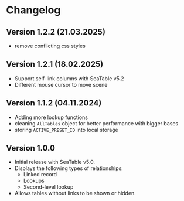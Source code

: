 # Changelog

## Version 1.2.2 (21.03.2025)

- remove conflicting css styles

## Version 1.2.1 (18.02.2025)

- Support self-link columns with SeaTable v5.2
- Different mouse cursor to move scene

## Version 1.1.2 (04.11.2024)

- Adding more lookup functions
- cleaning `AllTables` object for better performance with bigger bases
- storing `ACTIVE_PRESET_ID` into local storage

## Version 1.0.0

- Initial release with SeaTable v5.0.
- Displays the following types of relationships:
  - Linked record
  - Lookups
  - Second-level lookup
- Allows tables without links to be shown or hidden.
